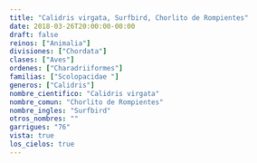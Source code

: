 ```yaml
---
title: "Calidris virgata, Surfbird, Chorlito de Rompientes"
date: 2018-03-26T20:00:00-00:00
draft: false
reinos: ["Animalia"]
divisiones: ["Chordata"]
clases: ["Aves"]
ordenes: ["Charadriiformes"]
familias: ["Scolopacidae "]
generos: ["Calidris"]
nombre_cientifico: "Calidris virgata"
nombre_comun: "Chorlito de Rompientes"
nombre_ingles: "Surfbird"
otros_nombres: ""
garrigues: "76"
vista: true
los_cielos: true
---
```

